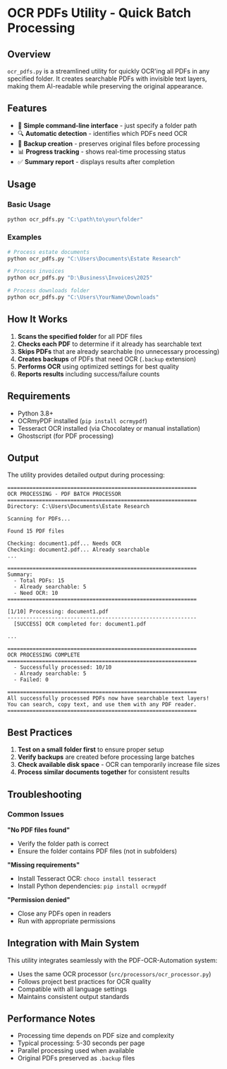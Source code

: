 # OCR PDFs Utility - Quick Batch Processing

## Overview

`ocr_pdfs.py` is a streamlined utility for quickly OCR'ing all PDFs in any specified folder. It creates searchable PDFs with invisible text layers, making them AI-readable while preserving the original appearance.

## Features

- 🚀 **Simple command-line interface** - just specify a folder path
- 🔍 **Automatic detection** - identifies which PDFs need OCR
- 💾 **Backup creation** - preserves original files before processing
- 📊 **Progress tracking** - shows real-time processing status
- ✅ **Summary report** - displays results after completion

## Usage

### Basic Usage

```bash
python ocr_pdfs.py "C:\path\to\your\folder"
```

### Examples

```bash
# Process estate documents
python ocr_pdfs.py "C:\Users\Documents\Estate Research"

# Process invoices
python ocr_pdfs.py "D:\Business\Invoices\2025"

# Process downloads folder
python ocr_pdfs.py "C:\Users\YourName\Downloads"
```

## How It Works

1. **Scans the specified folder** for all PDF files
2. **Checks each PDF** to determine if it already has searchable text
3. **Skips PDFs** that are already searchable (no unnecessary processing)
4. **Creates backups** of PDFs that need OCR (`.backup` extension)
5. **Performs OCR** using optimized settings for best quality
6. **Reports results** including success/failure counts

## Requirements

- Python 3.8+
- OCRmyPDF installed (`pip install ocrmypdf`)
- Tesseract OCR installed (via Chocolatey or manual installation)
- Ghostscript (for PDF processing)

## Output

The utility provides detailed output during processing:

```
============================================================
OCR PROCESSING - PDF BATCH PROCESSOR
============================================================
Directory: C:\Users\Documents\Estate Research

Scanning for PDFs...

Found 15 PDF files

Checking: document1.pdf... Needs OCR
Checking: document2.pdf... Already searchable
...

============================================================
Summary:
  - Total PDFs: 15
  - Already searchable: 5
  - Need OCR: 10
============================================================

[1/10] Processing: document1.pdf
------------------------------------------------------------
  [SUCCESS] OCR completed for: document1.pdf

...

============================================================
OCR PROCESSING COMPLETE
============================================================
  - Successfully processed: 10/10
  - Already searchable: 5
  - Failed: 0

============================================================
All successfully processed PDFs now have searchable text layers!
You can search, copy text, and use them with any PDF reader.
============================================================
```

## Best Practices

1. **Test on a small folder first** to ensure proper setup
2. **Verify backups** are created before processing large batches
3. **Check available disk space** - OCR can temporarily increase file sizes
4. **Process similar documents together** for consistent results

## Troubleshooting

### Common Issues

**"No PDF files found"**
- Verify the folder path is correct
- Ensure the folder contains PDF files (not in subfolders)

**"Missing requirements"**
- Install Tesseract OCR: `choco install tesseract`
- Install Python dependencies: `pip install ocrmypdf`

**"Permission denied"**
- Close any PDFs open in readers
- Run with appropriate permissions

## Integration with Main System

This utility integrates seamlessly with the PDF-OCR-Automation system:

- Uses the same OCR processor (`src/processors/ocr_processor.py`)
- Follows project best practices for OCR quality
- Compatible with all language settings
- Maintains consistent output standards

## Performance Notes

- Processing time depends on PDF size and complexity
- Typical processing: 5-30 seconds per page
- Parallel processing used when available
- Original PDFs preserved as `.backup` files